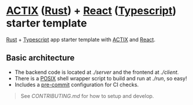 # [ACTIX] ([Rust]) + [React] ([Typescript]) starter template

[Rust] + [Typescript] app starter template with [ACTIX] and [React].

## Basic architecture

- The backend code is located at _./server_ and the frontend at _./client_.
- There is a [POSIX] shell wrapper script to build and run at _./run_, so easy!
- Includes a [pre-commit] configuration for CI checks.

> See _CONTRIBUTING.md_ for how to setup and develop.

[actix]: https://actix.rs
[rust]: https://www.rust-lang.org/
[react]: https://reactjs.org
[typescript]: https://www.typescriptlang.org/
[posix]: https://en.wikipedia.org/wiki/POSIX
[pre-commit]: https://pre-commit.com
